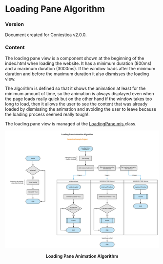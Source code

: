 # Loading Pane Algorithm

### Version

Document created for Coniestica v2.0.0.

### Content

The loading pane view is a component shown at the beginning of the index.html when loading the
website. It has a minimum duration (800ms) and a maximum duration (3000ms). If the window loads
after the minimum duration and before the maximum duration it also dismisses the loading view.

The algorithm is defined so that it shows the animation at least for the minimum amount of time, so
the animation is always displayed even when the page loads really quick but on the other hand if the
window takes too long to load, then it allows the user to see the content that was already loaded by
dismissing the animation and avoiding the user to leave because the loading process seemed really
tough!.

The loading pane view is managed at the [LoadingPane.mjs
](https://github.com/TobiasBriones/example.programming.web.coniestica/tree/v2.0.0/src/js/ui/loading-pane/LoadingPaneManager.mjs)
class.

[![Loading Pane Algorithm](https://raw.githubusercontent.com/TobiasBriones/images/main/example-projects/example.programming.web.coniestica/docs/loading-pane/loading-pane-animation-algorithm.svg)](https://github.com/TobiasBriones/images/tree/main/example-projects)
<p style="text-align: center;"><strong>Loading Pane Animation Algorithm</strong></p>
